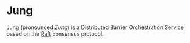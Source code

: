 # Jung
Jung (pronounced _Zung_) is a Distributed Barrier Orchestration Service based on the [Raft](https://raft.github.io/) consensus protocol.
